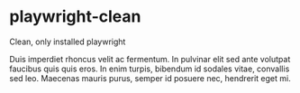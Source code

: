 # playwright-clean
Clean, only installed playwright

Duis imperdiet rhoncus velit ac fermentum. In pulvinar elit sed ante volutpat faucibus quis quis eros. In enim turpis, bibendum id sodales vitae, convallis sed leo. Maecenas mauris purus, semper id posuere nec, hendrerit eget mi.